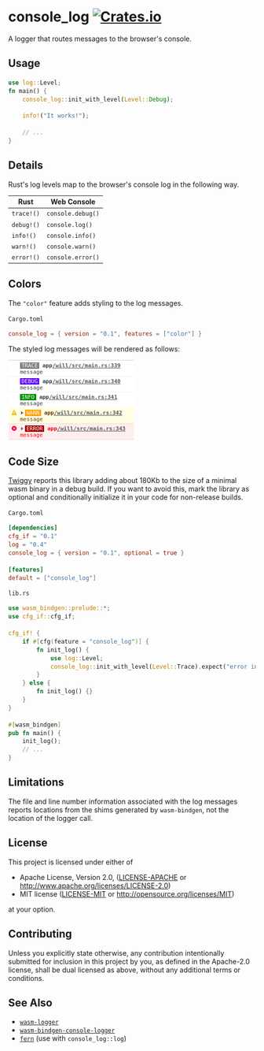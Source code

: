# console_log [![Crates.io](https://img.shields.io/crates/v/console_log.svg)](https://crates.io/crates/console_log)

A logger that routes messages to the browser's console.

## Usage

```rust
use log::Level;
fn main() {
    console_log::init_with_level(Level::Debug);

    info!("It works!");

    // ...
}
```

## Details

Rust's log levels map to the browser's console log in the following way.

| Rust       | Web Console       |
|------------|-------------------|
| `trace!()` | `console.debug()` |
| `debug!()` | `console.log()`   |
| `info!()`  | `console.info()`  |
| `warn!()`  | `console.warn()`  |
| `error!()` | `console.error()` |

## Colors

The `"color"` feature adds styling to the log messages.

`Cargo.toml`
```toml
console_log = { version = "0.1", features = ["color"] }
```

The styled log messages will be rendered as follows:

![Styled log messages](img/log_messages_styled.png)

## Code Size

[Twiggy](https://github.com/rustwasm/twiggy) reports this library adding about
180Kb to the size of a minimal wasm binary in a debug build. If you want to
avoid this, mark the library as optional and conditionally initialize it in
your code for non-release builds.

`Cargo.toml`
```toml
[dependencies]
cfg_if = "0.1"
log = "0.4"
console_log = { version = "0.1", optional = true }

[features]
default = ["console_log"]
```

`lib.rs`
```rust
use wasm_bindgen::prelude::*;
use cfg_if::cfg_if;

cfg_if! {
    if #[cfg(feature = "console_log")] {
        fn init_log() {
            use log::Level;
            console_log::init_with_level(Level::Trace).expect("error initializing log");
        }
    } else {
        fn init_log() {}
    }
}

#[wasm_bindgen]
pub fn main() {
    init_log();
    // ...
}
```

## Limitations

The file and line number information associated with the log messages reports
locations from the shims generated by `wasm-bindgen`, not the location of the
logger call.

## License

This project is licensed under either of

 * Apache License, Version 2.0, ([LICENSE-APACHE](LICENSE-APACHE) or
   http://www.apache.org/licenses/LICENSE-2.0)
 * MIT license ([LICENSE-MIT](LICENSE-MIT) or
   http://opensource.org/licenses/MIT)

at your option.

## Contributing

Unless you explicitly state otherwise, any contribution intentionally submitted
for inclusion in this project by you, as defined in the Apache-2.0 license,
shall be dual licensed as above, without any additional terms or conditions.

## See Also

- [`wasm-logger`](https://gitlab.com/limira-rs/wasm-logger)
- [`wasm-bindgen-console-logger`](https://github.com/blm768/wasm-bindgen-console-logger)
- [`fern`](https://github.com/daboross/fern) (use with `console_log::log`)
